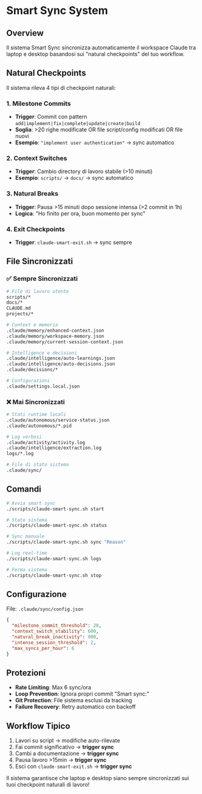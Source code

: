 # Smart Sync System

## Overview
Il sistema Smart Sync sincronizza automaticamente il workspace Claude tra laptop e desktop basandosi sui "natural checkpoints" del tuo workflow.

## Natural Checkpoints
Il sistema rileva 4 tipi di checkpoint naturali:

### 1. Milestone Commits
- **Trigger**: Commit con pattern `add|implement|fix|complete|update|create|build`
- **Soglia**: >20 righe modificate OR file script/config modificati OR file nuovi
- **Esempio**: `"implement user authentication"` → sync automatico

### 2. Context Switches  
- **Trigger**: Cambio directory di lavoro stabile (>10 minuti)
- **Esempio**: `scripts/` → `docs/` → sync automatico

### 3. Natural Breaks
- **Trigger**: Pausa >15 minuti dopo sessione intensa (>2 commit in 1h)
- **Logica**: "Ho finito per ora, buon momento per sync"

### 4. Exit Checkpoints
- **Trigger**: `claude-smart-exit.sh` → sync sempre

## File Sincronizzati
### ✅ Sempre Sincronizzati
```bash
# File di lavoro utente
scripts/*
docs/*  
CLAUDE.md
projects/*

# Context e memoria
.claude/memory/enhanced-context.json
.claude/memory/workspace-memory.json  
.claude/memory/current-session-context.json

# Intelligence e decisioni
.claude/intelligence/auto-learnings.json
.claude/intelligence/auto-decisions.json
.claude/decisions/*

# Configurazioni
.claude/settings.local.json
```

### ❌ Mai Sincronizzati
```bash
# Stati runtime locali
.claude/autonomous/service-status.json
.claude/autonomous/*.pid

# Log verbosi  
.claude/activity/activity.log
.claude/intelligence/extraction.log
logs/*.log

# File di stato sistema
.claude/sync/
```

## Comandi
```bash
# Avvia smart sync
./scripts/claude-smart-sync.sh start

# Stato sistema
./scripts/claude-smart-sync.sh status

# Sync manuale
./scripts/claude-smart-sync.sh sync "Reason"

# Log real-time
./scripts/claude-smart-sync.sh logs

# Ferma sistema
./scripts/claude-smart-sync.sh stop
```

## Configurazione
File: `.claude/sync/config.json`
```json
{
  "milestone_commit_threshold": 20,
  "context_switch_stability": 600,
  "natural_break_inactivity": 900,
  "intense_session_threshold": 2,
  "max_syncs_per_hour": 6
}
```

## Protezioni
- **Rate Limiting**: Max 6 sync/ora
- **Loop Prevention**: Ignora propri commit "Smart sync:"
- **Git Protection**: File sistema esclusi da tracking
- **Failure Recovery**: Retry automatico con backoff

## Workflow Tipico
1. Lavori su script → modifiche auto-rilevate
2. Fai commit significativo → **trigger sync**
3. Cambi a documentazione → **trigger sync** 
4. Pausa lavoro >15min → **trigger sync**
5. Esci con `claude-smart-exit.sh` → **trigger sync**

Il sistema garantisce che laptop e desktop siano sempre sincronizzati sui tuoi checkpoint naturali di lavoro!